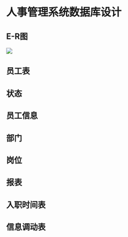 # 人事管理系统数据库设计  

  


## E-R图  

![](C:\Users\hasee\Downloads\人事管理系统.jpg)

## 员工表

  

## 状态

## 员工信息

  

## 部门



## 岗位



## 报表  



## 入职时间表



## 信息调动表



